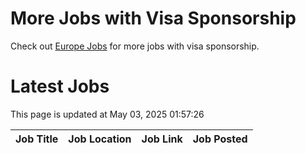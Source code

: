 # More Jobs with Visa Sponsorship

Check out [Europe Jobs](https://github.com/sureshparimi/europejobs#latest-jobs) for more jobs with visa sponsorship.

# Latest Jobs

This page is updated at May 03, 2025 01:57:26

| Job Title | Job Location | Job Link | Job Posted |
| --- | --- | --- | --- |
